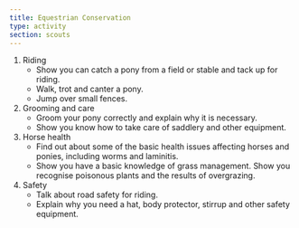 ```yaml
---
title: Equestrian Conservation
type: activity
section: scouts
---
```


1. Riding
	* Show you can catch a pony from a field or stable and tack up for riding.
	* Walk, trot and canter a pony.
	* Jump over small fences.
2. Grooming and care
	* Groom your pony correctly and explain why it is necessary.
	* Show you know how to take care of saddlery and other equipment.
3. Horse health
	* Find out about some of the basic health issues affecting horses and ponies, including worms and laminitis.
	* Show you have a basic knowledge of grass management. Show you recognise poisonous plants and the results of overgrazing.
4. Safety
	* Talk about road safety for riding.
	* Explain why you need a hat, body protector, stirrup and other  safety equipment.